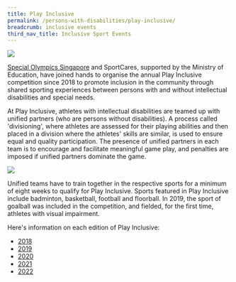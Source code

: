 ```yaml
---
title: Play Inclusive
permalink: /persons-with-disabilities/play-inclusive/
breadcrumb: inclusive events
third_nav_title: Inclusive Sport Events
---
```

![](/images/media-release-play-inclusive-4.jpg)

[Special Olympics Singapore](https://www.facebook.com/SpecialOlympicsSingapore/) and SportCares, supported by the Ministry of Education, have joined hands to organise the annual Play Inclusive competition since 2018 to promote inclusion in the community through shared sporting experiences between persons with and without intellectual disabilities and special needs. 

At Play Inclusive, athletes with intellectual disabilities are teamed up with unified partners (who are persons without disabilities).  A process called 'divisioning', where athletes are assessed for their playing abilities and then placed in a division where the athletes' skills are similar, is used to ensure equal and quality participation. The presence of unified partners in each team is to encourage and facilitate meaningful game play, and penalties are imposed if unified partners dominate the game. 

![](/images/Play_Inclusive_2019.jpg)

Unified teams have to train together in the respective sports for a minimum of eight weeks to qualify for Play Inclusive.  Sports featured in Play Inclusive include badminton, basketball, football and floorball.  In 2019, the sport of goalball was included in the competition, and fielded, for the first time, athletes with visual impairment. 

Here's information on each edition of Play Inclusive: 
* [2018](https://sportcares.sportsingapore.gov.sg/media/press-release/play-inclusive-2018/)
* [2019](https://sportcares.sportsingapore.gov.sg/media/press-release/play-inclusive-2019/)
* [2020](https://www.activesgcircle.gov.sg/read/reimagine-play-play-inclusive-2020)
* [2021](https://www.activesgcircle.gov.sg/read/close-to-200-students-participated-in-4th-annual-edition-of-play-inclusive)
* [2022](https://youtu.be/yZ_ZDgfUdMg)